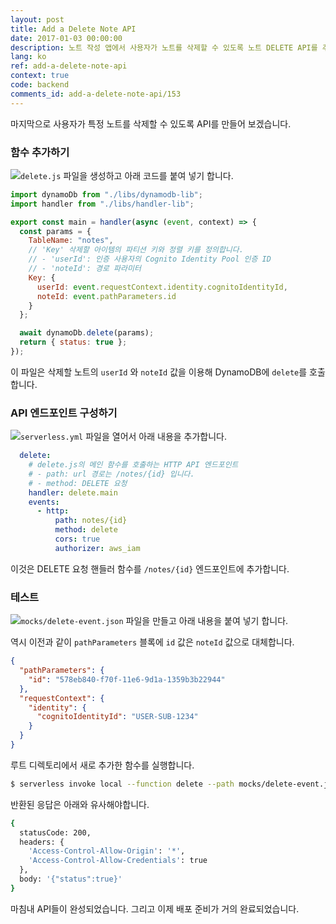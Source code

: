 ```yaml
---
layout: post
title: Add a Delete Note API
date: 2017-01-03 00:00:00
description: 노트 작성 앱에서 사용자가 노트를 삭제할 수 있도록 노트 DELETE API를 추가합니다. 이를 위해 우리는 Serverless Framework 프로젝트에 새로운 Lambda 함수를 추가 할 것입니다. Lambda 함수는 DynamoDB 테이블에서 사용자의 노트를 삭제합니다.
lang: ko
ref: add-a-delete-note-api
context: true
code: backend
comments_id: add-a-delete-note-api/153
---
```


마지막으로 사용자가 특정 노트를 삭제할 수 있도록 API를 만들어 보겠습니다.

### 함수 추가하기

<img class="code-marker" src="/assets/s.png" />`delete.js` 파일을 생성하고 아래 코드를 붙여 넣기 합니다.

``` javascript
import dynamoDb from "./libs/dynamodb-lib";
import handler from "./libs/handler-lib";

export const main = handler(async (event, context) => {
  const params = {
    TableName: "notes",
    // 'Key' 삭제할 아이템의 파티션 키와 정렬 키를 정의합니다.
    // - 'userId': 인증 사용자의 Cognito Identity Pool 인증 ID 
    // - 'noteId': 경로 파라미터
    Key: {
      userId: event.requestContext.identity.cognitoIdentityId,
      noteId: event.pathParameters.id
    }
  };

  await dynamoDb.delete(params);
  return { status: true };
});
```

이 파일은 삭제할 노트의 `userId` 와 `noteId` 값을 이용해 DynamoDB에 `delete`를 호출합니다. 

### API 엔드포인트 구성하기 

<img class="code-marker" src="/assets/s.png" />`serverless.yml` 파일을 열어서 아래 내용을 추가합니다. 

``` yaml
  delete:
    # delete.js의 메인 함수를 호출하는 HTTP API 엔드포인트
    # - path: url 경로는 /notes/{id} 입니다.
    # - method: DELETE 요청 
    handler: delete.main
    events:
      - http:
          path: notes/{id}
          method: delete
          cors: true
          authorizer: aws_iam
```

이것은 DELETE 요청 핸들러 함수를 `/notes/{id}` 엔드포인트에 추가합니다.

### 테스트

<img class="code-marker" src="/assets/s.png" />`mocks/delete-event.json` 파일을 만들고 아래 내용을 붙여 넣기 합니다.

역시 이전과 같이 `pathParameters` 블록에 `id` 값은 `noteId` 값으로 대체합니다.

``` json
{
  "pathParameters": {
    "id": "578eb840-f70f-11e6-9d1a-1359b3b22944"
  },
  "requestContext": {
    "identity": {
      "cognitoIdentityId": "USER-SUB-1234"
    }
  }
}
```
루트 디렉토리에서 새로 추가한 함수를 실행합니다.

``` bash
$ serverless invoke local --function delete --path mocks/delete-event.json
```

반환된 응답은 아래와 유사해야합니다.

``` bash
{
  statusCode: 200,
  headers: {
    'Access-Control-Allow-Origin': '*',
    'Access-Control-Allow-Credentials': true
  },
  body: '{"status":true}'
}
```

마침내 API들이 완성되었습니다. 그리고 이제 배포 준비가 거의 완료되었습니다.
